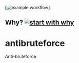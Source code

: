 [![example workflow](https://github.com/<OWNER>/<REPOSITORY>/actions/workflows/<WORKFLOW_FILE>/badge.svg)]

## Why? [![start with why](https://img.shields.io/badge/start%20with-why%3F-brightgreen.svg?style=flat)](https://www.ted.com/talks/simon_sinek_how_great_leaders_inspire_action)


# antibruteforce
Anti-bruteforce
